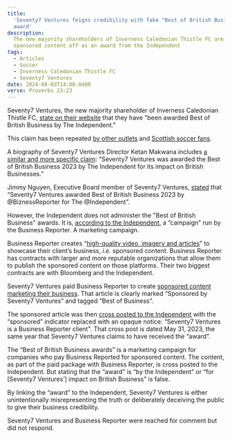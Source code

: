 ```yaml
---
title:
  'Seventy7 Ventures feigns credibility with fake "Best of British Business"
  award'
description:
  The new majority shareholders of Inverness Caledonian Thistle FC are passing
  sponsored content off as an award from the Independent
tags:
  - Articles
  - Soccer
  - Inverness Caledonian Thistle FC
  - Seventy7 Ventures
date: 2024-08-03T14:08-0400
verse: Proverbs 23:23
---
```


Seventy7 Ventures, the new majority shareholder of Inverness Caledonian Thistle
FC, [state on their website](https://seventy7.ventures/our-story) that they have
"been awarded Best of British Business by The Independent."

This claim has been repeated
[by other outlets](https://www.pressandjournal.co.uk/fp/sport/football/inverness-caledonian-thistle/6544647/caley-thistle-podcaster-gives-insight-into-new-major-shareholder/)
and
[Scottish soccer fans](https://www.reddit.com/r/ScottishFootball/comments/1ecmrq8/comment/lf3k299/).

A biography of Seventy7 Ventures Director Ketan Makwana includes
[a similar and more specific claim](https://www.businessbookawards.co.uk/ketan-makwana-2023/):
“Seventy7 Ventures was awarded the Best of British Business 2023 by The
Independent for its impact on British Businesses.”

Jimmy Nguyen, Executive Board member of Seventy7 Ventures,
[stated](https://x.com/BiznessReporter/status/1657003471395074049) that
“Seventy7 Ventures awarded Best of British Business 2023 by @BiznessReporter for
The @Independent”.

However, the Independent does not administer the "Best of British Business"
awards. It is,
[according to the Independent](https://www.independent.co.uk/news/business/business-reporter/best-of-british-businesses-diversity-b1896766.html),
a “campaign” run by the Business Reporter. A marketing campaign.

Business Reporter creates
“[high-quality video, imagery and articles](http://mediakits.business-reporter.co.uk/media-kit/)”
to showcase their client’s business, _i.e._ sponsored content. Business Reporter
has contracts with larger and more reputable organizations that allow them to
publish the sponsored content on those platforms. Their two biggest contracts
are with Bloomberg and the Independent.

Seventy7 Ventures paid Business Reporter to create
[sponsored content marketing their business](https://www.business-reporter.co.uk/management/the-totally-digital-world-is-nearly-here--and-creative-industries-need-to-get-on-board-if-theyre-to-grow-and-prosper).
That article is clearly marked “Sponsored by Seventy7 Ventures” and tagged “Best
of Business”.

The sponsored article was then
[cross posted to the Independent](https://www.independent.co.uk/news/business/business-reporter/gaming-vr-xr-digitisation-technology-b2345679.html)
with the “sponsored” indicator replaced with an opaque notice: “Seventy7
Ventures is a Business Reporter client". That cross post is dated May 31, 2023,
the same year that Seventy7 Ventures claims to have received the “award”.

The “Best of British Business awards” is a marketing campaign for companies who
pay Business Reported for sponsored content. The content, as part of the paid
package with Business Reporter, is cross posted to the Independent. But stating
that the “award” is “by the Independent” or “for [Seventy7 Ventures’] impact on
British Business” is false.

By linking the “award” to the Independent, Seventy7 Ventures is either
unintentionally misrepresenting the truth or deliberately deceiving the public
to give their business credibility.

Seventy7 Ventures and Business Reporter were reached for comment but did not
respond.
